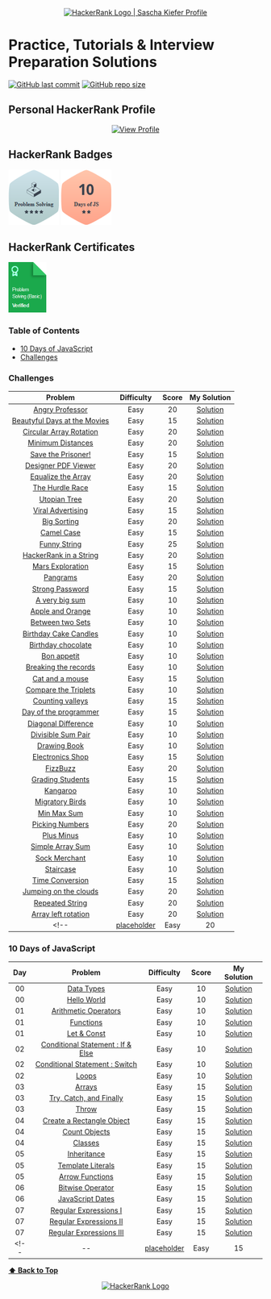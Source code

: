 <p align="center">
    <a href="https://www.hackerrank.com/sascha_kiefer">
        <img alt="HackerRank Logo | Sascha Kiefer Profile" src="https://hrcdn.net/fcore/assets/brand/typemark_60x200-7435b42d20.svg" >
    </a>
</p>

# Practice, Tutorials & Interview Preparation Solutions
[![GitHub last commit](https://img.shields.io/github/last-commit/saschaki/hackerRank)](https://github.com/saschaki/hackerRank/commits/master)
[![GitHub repo size](https://img.shields.io/github/repo-size/saschaki/hackerRank)](https://github.com/saschaki/hackerRank/archive/master.zip)

## Personal HackerRank Profile
<p align="center">
    <a href="https://www.hackerrank.com/sascha_kiefer">
         <img src="image/sascha.png" alt="View Profile" width="128" title="View Profile">
    </a>
</p>

## HackerRank Badges
![Problem Solving](badges/problemSolvingSilver.png)
![10 Days of Javascript](badges/10daysOfJs.png)

## HackerRank Certificates

<a href="certificates/problemSolving.png">
    <img src="certificates/problemLink.png" alt="Problem Solving (Basic) Certificate" height="100">
</a>

### Table of Contents

* [10 Days of JavaScript](#10-days-of-javascript)
* [Challenges](#Challenges)


### Challenges


| Problem | Difficulty | Score | My Solution |
| :-------: | :------: | :---: |:-----------: |
| [Angry Professor](https://www.hackerrank.com/challenges/angry-professor/problem)| Easy | 20 | [Solution](https://github.com/saschaki/hackerRank/blob/master/problem-solving/implementation/angry-professor.js) |
|[Beautyful Days at the Movies](https://www.hackerrank.com/challenges/beautiful-days-at-the-movies/problem) |Easy | 15| [Solution](https://github.com/saschaki/hackerRank/blob/master/problem-solving/implementation/beautyful-days-at-the-movies.js)|
| [Circular Array Rotation](https://www.hackerrank.com/challenges/circular-array-rotation/problem) |Easy | 20 |[Solution](https://github.com/saschaki/hackerRank/blob/master/problem-solving/implementation/circular-array-rotation.js) |
[Minimum Distances](https://www.hackerrank.com/challenges/minimum-distances/problem) |Easy | 20 | [Solution](https://github.com/saschaki/hackerRank/blob/master/problem-solving/implementation/minimum-distances.js) |
|[Save the Prisoner!](https://www.hackerrank.com/challenges/save-the-prisoner/problem)  |Easy | 15 | [Solution](https://github.com/saschaki/hackerRank/blob/master/problem-solving/implementation/save-the-prisoner.js)|
|[Designer PDF Viewer](https://www.hackerrank.com/challenges/designer-pdf-viewer/problem)  |Easy | 20| [Solution](https://github.com/saschaki/hackerRank/blob/master/problem-solving/implementation/designer-pdf-viewer.js)|
|[Equalize the Array](https://www.hackerrank.com/challenges/equality-in-a-array/problem)  |Easy | 20| [Solution](https://github.com/saschaki/hackerRank/blob/master/problem-solving/implementation/equalize-the-array.js)|
|[The Hurdle Race](https://www.hackerrank.com/challenges/the-hurdle-race/problem) |Easy | 15 | [Solution](https://github.com/saschaki/hackerRank/blob/master/problem-solving/implementation/the-hurdle-race.js)|
|[Utopian Tree](https://www.hackerrank.com/challenges/utopian-tree/problem) |Easy | 20 | [Solution](https://github.com/saschaki/hackerRank/blob/master/problem-solving/implementation/utopian-tree.js)|
|[Viral Advertising](https://www.hackerrank.com/challenges/strange-advertising/problem)  |Easy | 15 | [Solution](https://github.com/saschaki/hackerRank/blob/master/problem-solving/implementation/viral-advertising.js)|
|[Big Sorting](https://www.hackerrank.com/challenges/big-sorting/problem)  |Easy | 20| [Solution](https://github.com/saschaki/hackerRank/blob/master/problem-solving/sorting/big-sorting.js)|
|[Camel Case](https://www.hackerrank.com/challenges/camelcase/problem)  |Easy | 15| [Solution](https://github.com/saschaki/hackerRank/blob/master/problem-solving/strings/camelCase.js)|
|[Funny String](https://www.hackerrank.com/challenges/funny-string/problem)  |Easy | 25| [Solution](https://github.com/saschaki/hackerRank/blob/master/problem-solving/strings/funny-string.js)|
|[HackerRank in a String](https://www.hackerrank.com/challenges/hackerrank-in-a-string/problem)  |Easy | 20| [Solution](https://github.com/saschaki/hackerRank/blob/master/problem-solving/strings/hackerRank-in-a-string.js)|
|[Mars Exploration](https://www.hackerrank.com/challenges/mars-exploration/problem)  |Easy | 15| [Solution](https://github.com/saschaki/hackerRank/blob/master/problem-solving/strings/mars-exploration.js)|
|[Pangrams](https://www.hackerrank.com/challenges/pangrams/problem)  |Easy | 20| [Solution](https://github.com/saschaki/hackerRank/blob/master/problem-solving/strings/pangrams.js)|
|[Strong Password](https://www.hackerrank.com/challenges/strong-password/problem)  |Easy | 15| [Solution](https://github.com/saschaki/hackerRank/blob/master/problem-solving/strings/strong-password.js)|
|[A very big sum](https://www.hackerrank.com/challenges/a-very-big-sum/problem)  |Easy | 10| [Solution](https://github.com/saschaki/hackerRank/blob/master/problem-solving/warmup/a-very-big-sum.js)|
|[Apple and Orange](https://www.hackerrank.com/challenges/apple-and-orange/problem)  |Easy | 10 | [Solution](https://github.com/saschaki/hackerRank/blob/master/problem-solving/warmup/apple-and-orange.js)|
|[Between two Sets](https://www.hackerrank.com/challenges/between-two-sets/problem)  |Easy | 10 | [Solution](https://github.com/saschaki/hackerRank/blob/master/problem-solving/warmup/between-two-sets.js)|
|[Birthday Cake Candles](https://www.hackerrank.com/challenges/birthday-cake-candles/problem)  |Easy | 10| [Solution](https://github.com/saschaki/hackerRank/blob/master/problem-solving/warmup/birthday-cake-candles.js)|
|[Birthday chocolate](https://www.hackerrank.com/challenges/the-birthday-bar/problem) |Easy | 10 | [Solution](https://github.com/saschaki/hackerRank/blob/master/problem-solving/warmup/birthday-chocolate.js)|
|[Bon appetit](https://www.hackerrank.com/challenges/bon-appetit/problem) |Easy | 10 | [Solution](https://github.com/saschaki/hackerRank/blob/master/problem-solving/warmup/bon-appetit.js)|
|[Breaking the records](https://www.hackerrank.com/challenges/breaking-best-and-worst-records/problem)  |Easy | 10| [Solution](https://github.com/saschaki/hackerRank/blob/master/problem-solving/warmup/breaking-the-records.js)|
|[Cat and a mouse](https://www.hackerrank.com/challenges/cats-and-a-mouse/problem)  |Easy | 15| [Solution](https://github.com/saschaki/hackerRank/blob/master/problem-solving/warmup/cat-and-a-mouse.js)|
|[Compare the Triplets](https://www.hackerrank.com/challenges/compare-the-triplets/problem)  |Easy | 10| [Solution](https://github.com/saschaki/hackerRank/blob/master/problem-solving/warmup/compare-the-triplets.js)|
|[Counting valleys](https://www.hackerrank.com/challenges/counting-valleys/problem) |Easy | 15 | [Solution](https://github.com/saschaki/hackerRank/blob/master/problem-solving/warmup/counting-valleys.js)|
|[Day of the programmer](https://www.hackerrank.com/challenges/day-of-the-programmer/problem)  |Easy | 15| [Solution](https://github.com/saschaki/hackerRank/blob/master/problem-solving/warmup/day-of-the-programmer.js)|
|[Diagonal Difference](https://www.hackerrank.com/challenges/diagonal-difference/problem)  |Easy | 10| [Solution](https://github.com/saschaki/hackerRank/blob/master/problem-solving/warmup/diagonal-difference.js)|
|[Divisible Sum Pair](https://www.hackerrank.com/challenges/divisible-sum-pairs/problem)  |Easy | 10| [Solution](https://github.com/saschaki/hackerRank/blob/master/problem-solving/warmup/divisible-sum-pair.js)|
|[Drawing Book](https://www.hackerrank.com/challenges/drawing-book/problem)  |Easy | 10 | [Solution](https://github.com/saschaki/hackerRank/blob/master/problem-solving/warmup/drawing-book.js)|
|[Electronics Shop](https://www.hackerrank.com/challenges/electronics-shop/problem)  |Easy | 15 | [Solution](https://github.com/saschaki/hackerRank/blob/master/problem-solving/warmup/electronics-shop.js)|
|[FizzBuzz](https://www.hackerrank.com/challenges/fizzbuzz/problem)  |Easy | 20| [Solution](https://github.com/saschaki/hackerRank/blob/master/problem-solving/warmup/fizzbuzz.js)|
|[Grading Students](https://www.hackerrank.com/challenges/grading/problem)  |Easy | 15| [Solution](https://github.com/saschaki/hackerRank/blob/master/problem-solving/warmup/grading-students.js)|
|[Kangaroo](https://www.hackerrank.com/challenges/kangaroo/problem)  |Easy | 10| [Solution](https://github.com/saschaki/hackerRank/blob/master/problem-solving/warmup/kangaroo.js)|
|[Migratory Birds](https://www.hackerrank.com/challenges/migratory-birds/problem)  |Easy | 10| [Solution](https://github.com/saschaki/hackerRank/blob/master/problem-solving/warmup/migratory-birds.js)|
|[Min Max Sum](https://www.hackerrank.com/challenges/mini-max-sum/problem)  |Easy | 10| [Solution](https://github.com/saschaki/hackerRank/blob/master/problem-solving/warmup/min-max-sum.js)|
|[Picking Numbers](https://www.hackerrank.com/challenges/picking-numbers/problem)  |Easy | 20| [Solution](https://github.com/saschaki/hackerRank/blob/master/problem-solving/warmup/picking-numbers.js)|
|[Plus Minus](https://www.hackerrank.com/challenges/plus-minus/problem)  |Easy | 10| [Solution](https://github.com/saschaki/hackerRank/blob/master/problem-solving/warmup/plus-minus.js)|
|[Simple Array Sum](https://www.hackerrank.com/challenges/simple-array-sum/problem)  |Easy | 10| [Solution](https://github.com/saschaki/hackerRank/blob/master/problem-solving/warmup/simple-array-sum.js)|
|[Sock Merchant](https://www.hackerrank.com/challenges/sock-merchant/problem)  |Easy | 10| [Solution](https://github.com/saschaki/hackerRank/blob/master/problem-solving/warmup/sock-merchant.js)|
|[Staircase](https://www.hackerrank.com/challenges/staircase/problem)  |Easy | 10 | [Solution](https://github.com/saschaki/hackerRank/blob/master/problem-solving/warmup/staircase.js)|
|[Time Conversion](https://www.hackerrank.com/challenges/time-conversion/problem)  |Easy | 15| [Solution](https://github.com/saschaki/hackerRank/blob/master/problem-solving/warmup/time-conversion.js)|
|[Jumping on the clouds](https://www.hackerrank.com/challenges/jumping-on-the-clouds/problem)  |Easy | 20| [Solution](https://github.com/saschaki/hackerRank/blob/master/interview-preparation-kit/jumping-on-the-clouds.js)|
|[Repeated String](https://www.hackerrank.com/challenges/repeated-string/problem)  |Easy | 20| [Solution](https://github.com/saschaki/hackerRank/blob/master/interview-preparation-kit/repeated-string.js)|
|[Array left rotation](https://www.hackerrank.com/challenges/ctci-array-left-rotation/problem)  |Easy | 20| [Solution](https://github.com/saschaki/hackerRank/blob/master/arrays/arrays-left-rotation.js)|
<!-- |[placeholder](#)  |Easy | 20| [Solution](#)| -->

### 10 Days of JavaScript

| Day | Problem | Difficulty | Score | My Solution |
| :---:| :-------: | :------: | :---: |:-----------: |
| 00 | [Data Types](https://www.hackerrank.com/challenges/js10-data-types/problem) | Easy | 10 |[Solution](https://github.com/saschaki/hackerRank/blob/master/10-days-of-javascript/day00/dataTypes.js) |
| 00 | [Hello World](https://www.hackerrank.com/challenges/js10-hello-world/problem)| Easy | 10 |[Solution](https://github.com/saschaki/hackerRank/blob/master/10-days-of-javascript/day00/helloWorld.js) |
| 01 | [Arithmetic Operators](https://www.hackerrank.com/challenges/js10-arithmetic-operators/problem)|Easy | 10 |[Solution](https://github.com/saschaki/hackerRank/blob/master/10-days-of-javascript/day01/arithmeticOperators.js) |
| 01 | [Functions](https://www.hackerrank.com/challenges/js10-function/problem) | Easy | 10 |[Solution](https://github.com/saschaki/hackerRank/blob/master/10-days-of-javascript/day01/functions.js) |
| 01 | [Let & Const](https://www.hackerrank.com/challenges/js10-let-and-const/problem) |Easy | 10|[Solution](https://github.com/saschaki/hackerRank/blob/master/10-days-of-javascript/day02/conditionalStatementsIfElse.js) |
| 02 | [Conditional Statement : If & Else](https://www.hackerrank.com/challenges/js10-if-else/problem)|Easy | 10|[Solution](https://github.com/saschaki/hackerRank/blob/master/10-days-of-javascript/day02/conditionalStatementsIfElse.js) |
| 02 | [Conditional Statement : Switch](https://www.hackerrank.com/challenges/js10-switch/problem)|Easy | 10|[Solution](https://github.com/saschaki/hackerRank/blob/master/10-days-of-javascript/day02/conditionalStatementsSwitch.js) |
| 02 | [Loops](https://www.hackerrank.com/challenges/js10-loops/problem)|Easy | 10|[Solution](https://github.com/saschaki/hackerRank/blob/master/10-days-of-javascript/day02/loops.js) |
| 03 | [Arrays](https://www.hackerrank.com/challenges/js10-arrays/problem)|Easy | 15|[Solution](https://github.com/saschaki/hackerRank/blob/master/10-days-of-javascript/day03/arrays.js) |
| 03 | [Try, Catch, and Finally](https://www.hackerrank.com/challenges/js10-try-catch-and-finally/problem)|Easy | 15|[Solution](https://github.com/saschaki/hackerRank/blob/master/10-days-of-javascript/day03/tryCatchAndFinally.js) |
| 03 | [Throw](https://www.hackerrank.com/challenges/js10-throw/problem)|Easy | 15|[Solution](https://github.com/saschaki/hackerRank/blob/master/10-days-of-javascript/day03/throw.js) |
| 04 | [Create a Rectangle Object](https://www.hackerrank.com/challenges/js10-objects/problem)|Easy | 15|[Solution](https://github.com/saschaki/hackerRank/blob/master/10-days-of-javascript/day04/createARectangleObject.js) |
| 04 | [Count Objects](https://www.hackerrank.com/challenges/js10-count-objects/problem)|Easy | 15|[Solution](https://github.com/saschaki/hackerRank/blob/master/10-days-of-javascript/day04/countObjects.js) |
| 04 | [Classes](https://www.hackerrank.com/challenges/js10-class/problem)|Easy | 15|[Solution](https://github.com/saschaki/hackerRank/blob/master/10-days-of-javascript/day04/classes.js) |
| 05 | [Inheritance](https://www.hackerrank.com/challenges/js10-inheritance/problem)|Easy | 15|[Solution](https://github.com/saschaki/hackerRank/blob/master/10-days-of-javascript/day05/inheritance.js) |
| 05 | [Template Literals](https://www.hackerrank.com/challenges/js10-template-literals/problem)|Easy | 15|[Solution](https://github.com/saschaki/hackerRank/blob/master/10-days-of-javascript/day05/templateLiterals.js) |
| 05 | [Arrow Functions](https://www.hackerrank.com/challenges/js10-arrows/problem)|Easy | 15|[Solution](https://github.com/saschaki/hackerRank/blob/master/10-days-of-javascript/day05/arrowFunctions.js) |
| 06 | [Bitwise Operator](https://www.hackerrank.com/challenges/js10-bitwise/problem)| Easy | 15 |[Solution](https://github.com/saschaki/hackerRank/blob/master/10-days-of-javascript/day06/bitwiseOperators.js) |
| 06 | [JavaScript Dates](https://www.hackerrank.com/challenges/js10-date/problem)| Easy | 15 |[Solution](https://github.com/saschaki/hackerRank/blob/master/10-days-of-javascript/day06/javaScriptDates.js) |
| 07 | [Regular Expressions I](https://www.hackerrank.com/challenges/js10-regexp-1/problem)| Easy | 15 |[Solution](https://github.com/saschaki/hackerRank/blob/master/10-days-of-javascript/day07/regularExpressions1.js) |
| 07 | [Regular Expressions II](https://www.hackerrank.com/challenges/js10-regexp-2/problem)| Easy | 15 |[Solution](https://github.com/saschaki/hackerRank/blob/master/10-days-of-javascript/day07/regularExpressions2.js) |
| 07 | [Regular Expressions III](https://www.hackerrank.com/challenges/js10-regexp-3/problem)| Easy | 15 |[Solution](https://github.com/saschaki/hackerRank/blob/master/10-days-of-javascript/day07/regularExpressions3.js) |
<!-- | -- | [placeholder](#)| Easy | 15 |[Solution](https://github.com/saschaki/hackerRank/blob/master/10-days-of-javascript/day0#/) | -->


**[⬆ Back to Top](#table-of-contents)**

<p align="center">
    <a href="https://www.hackerrank.com/sascha_kiefer">
        <img alt="HackerRank Logo" src="https://hrcdn.net/fcore/assets/brand/h_mark_sm-966d2b45e3.svg">
    </a>
</p>




 
